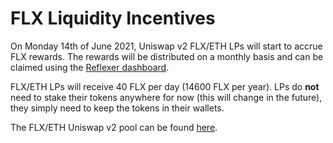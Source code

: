 # FLX Liquidity Incentives

On Monday 14th of June 2021, Uniswap v2 FLX/ETH LPs will start to accrue FLX rewards. The rewards will be distributed on a monthly basis and can be claimed using the [Reflexer dashboard](https://app.reflexer.finance/).

FLX/ETH LPs will receive 40 FLX per day \(14600 FLX per year\). LPs do **not** need to stake their tokens anywhere for now \(this will change in the future\), they simply need to keep the tokens in their wallets.

The FLX/ETH Uniswap v2 pool can be found [here](https://v2.info.uniswap.org/pair/0xd6f3768e62ef92a9798e5a8cedd2b78907cecef9).


